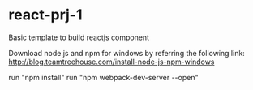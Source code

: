 # react-prj-1
Basic template to build reactjs component

Download node.js and npm for windows by referring the following link: http://blog.teamtreehouse.com/install-node-js-npm-windows

run "npm install"
run "npm webpack-dev-server --open"
